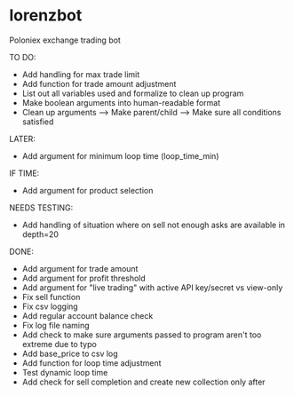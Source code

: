 # lorenzbot
Poloniex exchange trading bot

TO DO:
- Add handling for max trade limit
- Add function for trade amount adjustment
- List out all variables used and formalize to clean up program
- Make boolean arguments into human-readable format
- Clean up arguments --> Make parent/child --> Make sure all conditions satisfied

LATER:
- Add argument for minimum loop time (loop_time_min)

IF TIME:
- Add argument for product selection

NEEDS TESTING:
- Add handling of situation where on sell not enough asks are available in depth=20

DONE:
- Add argument for trade amount
- Add argument for profit threshold
- Add argument for "live trading" with active API key/secret vs view-only
- Fix sell function
- Fix csv logging
- Add regular account balance check
- Fix log file naming
- Add check to make sure arguments passed to program aren't too extreme due to typo
- Add base_price to csv log
- Add function for loop time adjustment
- Test dynamic loop time
- Add check for sell completion and create new collection only after